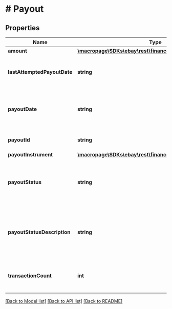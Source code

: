 # # Payout

## Properties

Name | Type | Description | Notes
------------ | ------------- | ------------- | -------------
**amount** | [**\macropage\SDKs\ebay\rest\finance\Model\Amount**](Amount.md) |  | [optional] 
**lastAttemptedPayoutDate** | **string** | This timestamp indicates the date/time when eBay last attempted to process a seller payout but it failed. This field is only returned if a seller payout fails, and the payoutStatus value shows RETRYABLE_FAILED or TERMINAL_FAILED. A seller can filter on the lastAttemptedPayoutDate in a getPayouts request. | [optional] 
**payoutDate** | **string** | This timestamp indicates when the seller payout began processing. The following format is used: YYYY-MM-DDTHH:MM:SS.SSSZ. For example, 2015-08-04T19:09:02.768Z. This field is still returned even if the payout was pending but failed (payoutStatus value shows RETRYABLE_FAILED or TERMINAL_FAILED). | [optional] 
**payoutId** | **string** | The unique identifier of the seller payout. This identifier is generated once eBay begins processing the payout to the seller&#39;s bank account. | [optional] 
**payoutInstrument** | [**\macropage\SDKs\ebay\rest\finance\Model\PayoutInstrument**](PayoutInstrument.md) |  | [optional] 
**payoutStatus** | **string** | This enumeration value indicates the current status of the seller payout. For a successful payout, the value returned will be SUCCEEDED. See the PayoutStatusEnum type for more details on each payout status value. For implementation help, refer to &lt;a href&#x3D;&#39;https://developer.ebay.com/api-docs/sell/finances/types/pay:PayoutStatusEnum&#39;&gt;eBay API documentation&lt;/a&gt; | [optional] 
**payoutStatusDescription** | **string** | This field provides more details about the current status of payout. The description returned here will correspond with enumeration value returned in the payoutStatus field. The following shows what description text might appear based on the different payoutStatus values: INITIATED: Preparing to send SUCCEEDED: Funds sent REVERSED: Waiting to retry : Money rejected by seller&#39;s bank RETRYABLE_FAILED: Waiting to retry TERMINAL_FAILED: Payout failed | [optional] 
**transactionCount** | **int** | This integer value indicates the number of monetary transactions (all orders, refunds, and credits, etc.) that have occurred with the corresponding payout. Its value should always be at least 1, since there is at least one order per seller payout. | [optional] 

[[Back to Model list]](../../README.md#documentation-for-models) [[Back to API list]](../../README.md#documentation-for-api-endpoints) [[Back to README]](../../README.md)


